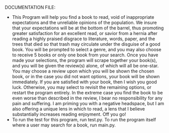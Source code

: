 DOCUMENTATION FILE:
- This Program will help you find a book to read, void of inappropriate expectations and the unreliable opinions of the population. We insure that your expectations will be at the bottom of the barrel, thus promoting greater satisfaction for an excellent read, or savior from a hernia after reading a highly praised disgrace to literature, words, paper, and the trees that died so that trash may circulate under the disguise of a good book. You will be prompted to select a genre, and you may also choose to receive 5 books or only one book from your search. Once you have made your selections, the program will scrape together your book(s), and you will be given the review(s) alone, of which will all be one-star. You may choose a review upon which you will be shown the chosen book, or in the case you did not want options, your book will be shown immediately. If you are satisfied with your book, then I wish you good luck. Otherwise, you may select to revisit the remaining options, or restart the program entirely. In the extreme case you find the book to be even worse than described in the review, I bear no responsibility for any pain and suffering. I am priming you with a negative headspace, but I am also offering a unique lens in which to read, a lens that I believe substantially increases reading enjoyment. Off you go!
- To run the test for this program, run test.py. To run the program itself where a user may search for a book, run main.py.
